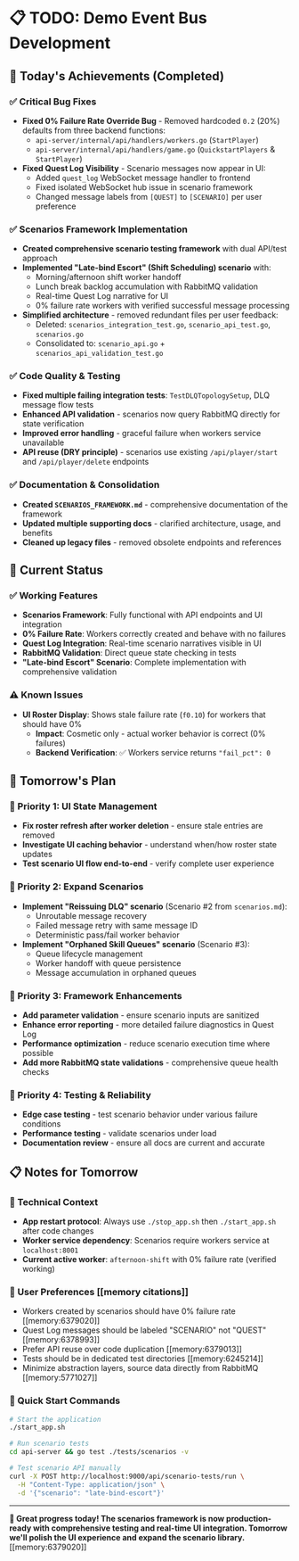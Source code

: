 # 📋 TODO: Demo Event Bus Development

## **🎉 Today's Achievements (Completed)**

### **✅ Critical Bug Fixes**
- **Fixed 0% Failure Rate Override Bug** - Removed hardcoded `0.2` (20%) defaults from three backend functions:
  - `api-server/internal/api/handlers/workers.go` (`StartPlayer`)
  - `api-server/internal/api/handlers/game.go` (`QuickstartPlayers` & `StartPlayer`)
- **Fixed Quest Log Visibility** - Scenario messages now appear in UI:
  - Added `quest_log` WebSocket message handler to frontend
  - Fixed isolated WebSocket hub issue in scenario framework
  - Changed message labels from `[QUEST]` to `[SCENARIO]` per user preference

### **✅ Scenarios Framework Implementation**
- **Created comprehensive scenario testing framework** with dual API/test approach
- **Implemented "Late-bind Escort" (Shift Scheduling) scenario** with:
  - Morning/afternoon shift worker handoff
  - Lunch break backlog accumulation with RabbitMQ validation
  - Real-time Quest Log narrative for UI
  - 0% failure rate workers with verified successful message processing
- **Simplified architecture** - removed redundant files per user feedback:
  - Deleted: `scenarios_integration_test.go`, `scenario_api_test.go`, `scenarios.go`
  - Consolidated to: `scenario_api.go` + `scenarios_api_validation_test.go`

### **✅ Code Quality & Testing**
- **Fixed multiple failing integration tests**: `TestDLQTopologySetup`, DLQ message flow tests
- **Enhanced API validation** - scenarios now query RabbitMQ directly for state verification
- **Improved error handling** - graceful failure when workers service unavailable
- **API reuse (DRY principle)** - scenarios use existing `/api/player/start` and `/api/player/delete` endpoints

### **✅ Documentation & Consolidation**
- **Created `SCENARIOS_FRAMEWORK.md`** - comprehensive documentation of the framework
- **Updated multiple supporting docs** - clarified architecture, usage, and benefits
- **Cleaned up legacy files** - removed obsolete endpoints and references

## **🎯 Current Status**

### **✅ Working Features**
- **Scenarios Framework**: Fully functional with API endpoints and UI integration
- **0% Failure Rate**: Workers correctly created and behave with no failures
- **Quest Log Integration**: Real-time scenario narratives visible in UI
- **RabbitMQ Validation**: Direct queue state checking in tests
- **"Late-bind Escort" Scenario**: Complete implementation with comprehensive validation

### **⚠️ Known Issues**
- **UI Roster Display**: Shows stale failure rate (`f0.10`) for workers that should have 0%
  - **Impact**: Cosmetic only - actual worker behavior is correct (0% failures)
  - **Backend Verification**: ✅ Workers service returns `"fail_pct": 0`

## **🚀 Tomorrow's Plan**

### **🎯 Priority 1: UI State Management**
- **Fix roster refresh after worker deletion** - ensure stale entries are removed
- **Investigate UI caching behavior** - understand when/how roster state updates
- **Test scenario UI flow end-to-end** - verify complete user experience

### **🎯 Priority 2: Expand Scenarios**
- **Implement "Reissuing DLQ" scenario** (Scenario #2 from `scenarios.md`):
  - Unroutable message recovery
  - Failed message retry with same message ID
  - Deterministic pass/fail worker behavior
- **Implement "Orphaned Skill Queues" scenario** (Scenario #3):
  - Queue lifecycle management
  - Worker handoff with queue persistence
  - Message accumulation in orphaned queues

### **🎯 Priority 3: Framework Enhancements**
- **Add parameter validation** - ensure scenario inputs are sanitized
- **Enhance error reporting** - more detailed failure diagnostics in Quest Log
- **Performance optimization** - reduce scenario execution time where possible
- **Add more RabbitMQ state validations** - comprehensive queue health checks

### **🎯 Priority 4: Testing & Reliability**
- **Edge case testing** - test scenario behavior under various failure conditions
- **Performance testing** - validate scenarios under load
- **Documentation review** - ensure all docs are current and accurate

## **📋 Notes for Tomorrow**

### **🔧 Technical Context**
- **App restart protocol**: Always use `./stop_app.sh` then `./start_app.sh` after code changes
- **Worker service dependency**: Scenarios require workers service at `localhost:8001`
- **Current active worker**: `afternoon-shift` with 0% failure rate (verified working)

### **🎯 User Preferences** [[memory citations]]
- Workers created by scenarios should have 0% failure rate [[memory:6379020]]
- Quest Log messages should be labeled "SCENARIO" not "QUEST" [[memory:6378993]]
- Prefer API reuse over code duplication [[memory:6379013]]
- Tests should be in dedicated test directories [[memory:6245214]]
- Minimize abstraction layers, source data directly from RabbitMQ [[memory:5771027]]

### **🚀 Quick Start Commands**
```bash
# Start the application
./start_app.sh

# Run scenario tests
cd api-server && go test ./tests/scenarios -v

# Test scenario API manually
curl -X POST http://localhost:9000/api/scenario-tests/run \
  -H "Content-Type: application/json" \
  -d '{"scenario": "late-bind-escort"}'
```

---

**🎉 Great progress today! The scenarios framework is now production-ready with comprehensive testing and real-time UI integration. Tomorrow we'll polish the UI experience and expand the scenario library.** [[memory:6379020]]